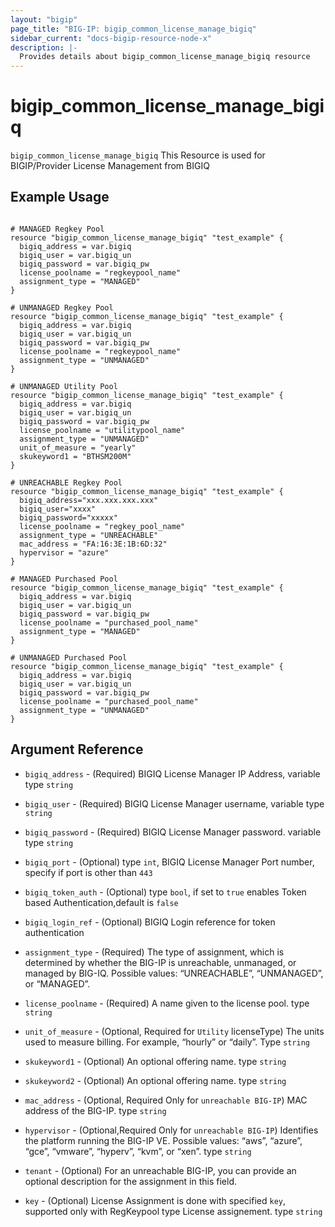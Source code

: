 ```yaml
---
layout: "bigip"
page_title: "BIG-IP: bigip_common_license_manage_bigiq"
sidebar_current: "docs-bigip-resource-node-x"
description: |-
  Provides details about bigip_common_license_manage_bigiq resource
---
```


# bigip_common_license_manage_bigiq


`bigip_common_license_manage_bigiq` This Resource is used for BIGIP/Provider License Management from BIGIQ


## Example Usage


```hcl

# MANAGED Regkey Pool
resource "bigip_common_license_manage_bigiq" "test_example" {
  bigiq_address = var.bigiq
  bigiq_user = var.bigiq_un
  bigiq_password = var.bigiq_pw
  license_poolname = "regkeypool_name"
  assignment_type = "MANAGED"
}

# UNMANAGED Regkey Pool
resource "bigip_common_license_manage_bigiq" "test_example" {
  bigiq_address = var.bigiq
  bigiq_user = var.bigiq_un
  bigiq_password = var.bigiq_pw
  license_poolname = "regkeypool_name"
  assignment_type = "UNMANAGED"
} 

# UNMANAGED Utility Pool
resource "bigip_common_license_manage_bigiq" "test_example" {
  bigiq_address = var.bigiq
  bigiq_user = var.bigiq_un
  bigiq_password = var.bigiq_pw
  license_poolname = "utilitypool_name"
  assignment_type = "UNMANAGED"
  unit_of_measure = "yearly"
  skukeyword1 = "BTHSM200M"
}

# UNREACHABLE Regkey Pool
resource "bigip_common_license_manage_bigiq" "test_example" {
  bigiq_address="xxx.xxx.xxx.xxx"
  bigiq_user="xxxx"
  bigiq_password="xxxxx"
  license_poolname = "regkey_pool_name"
  assignment_type = "UNREACHABLE"
  mac_address = "FA:16:3E:1B:6D:32"
  hypervisor = "azure"
}

# MANAGED Purchased Pool
resource "bigip_common_license_manage_bigiq" "test_example" {
  bigiq_address = var.bigiq
  bigiq_user = var.bigiq_un
  bigiq_password = var.bigiq_pw
  license_poolname = "purchased_pool_name"
  assignment_type = "MANAGED"
}

# UNMANAGED Purchased Pool
resource "bigip_common_license_manage_bigiq" "test_example" {
  bigiq_address = var.bigiq
  bigiq_user = var.bigiq_un
  bigiq_password = var.bigiq_pw
  license_poolname = "purchased_pool_name"
  assignment_type = "UNMANAGED"
}

```      

## Argument Reference

* `bigiq_address` - (Required) BIGIQ License Manager IP Address, variable type `string`

* `bigiq_user` - (Required) BIGIQ License Manager username, variable type `string`

* `bigiq_password` - (Required) BIGIQ License Manager password.  variable type `string`

* `bigiq_port` - (Optional) type `int`, BIGIQ License Manager Port number, specify if port is other than `443`

* `bigiq_token_auth` - (Optional) type `bool`, if set to `true` enables Token based Authentication,default is `false`

* `bigiq_login_ref` - (Optional) BIGIQ Login reference for token authentication

* `assignment_type` - (Required) The type of assignment, which is determined by whether the BIG-IP is unreachable, unmanaged, or managed by BIG-IQ. Possible values: “UNREACHABLE”, “UNMANAGED”, or “MANAGED”.

* `license_poolname` - (Required) A name given to the license pool. type `string`

* `unit_of_measure` - (Optional, Required for `Utility` licenseType) The units used to measure billing. For example, “hourly” or “daily”. Type `string`

* `skukeyword1` - (Optional) An optional offering name. type `string`

* `skukeyword2` - (Optional) An optional offering name. type `string`

* `mac_address` - (Optional, Required Only for `unreachable BIG-IP`) MAC address of the BIG-IP. type `string` 

* `hypervisor` - (Optional,Required Only for `unreachable BIG-IP`) Identifies the platform running the BIG-IP VE. Possible values: “aws”, “azure”, “gce”, “vmware”, “hyperv”, “kvm”, or “xen”. type `string`

* `tenant` - (Optional) For an unreachable BIG-IP, you can provide an optional description for the assignment in this field.

* `key` - (Optional) License Assignment is done with specified `key`, supported only with RegKeypool type License assignement. type `string`


